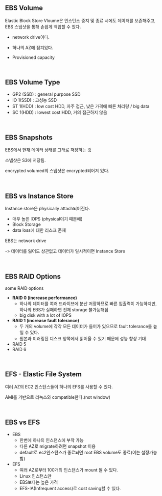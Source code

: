 ## EBS Volume

Elastic Block Store Vloume은 인스턴스 중지 및 종료 시에도 데이터를 보존해주고, EBS 스냅샷을 통해 손쉽게 백업할 수 있다.

+ network drive이다.

+ 하나의 AZ에 잠겨있다.
+ Provisioned capacity

<br>

## EBS Volume Type

+ GP2 (SSD) : general purpose SSD 
+ IO 1(SSD) : 고성능 SSD
+ ST 1(HDD) : low cost HDD, 자주 접근, 낮은 가격에 빠른 처리량 / big data
+ SC 1(HDD) : lowest cost HDD, 거의 접근하지 않음

<br>

## EBS Snapshots

EBS에서 현재 데이터 상태를 그래로 저장하는 것

스냅샷은 S3에 저장됨.

encrypted volumed의 스냅샷은 encrypted되어져 있다.

<br>

## EBS vs Instance Store

Instance store은 physically attach되어진다.

+ 매우 높은 IOPS (physical이기 때문에)
+ Block Storage
+ data loss에 대한 리스크 존재

EBS는 network drive 

-> 데이터를 잃어도 상관없고 데이터가 일시적이면 Instance Store

<br>

## EBS RAID Options

some RAID options

+ **RAID 0 (increase performance)**
  + 하나의 데이터를 여러 드라이브에 분산 저장하므로 빠른 입출력이 가능하지만, 하나의 EBS가 실패하면 전체 storage 불가능해짐
  + big disk with a lot of IOPS
+ **RAID 1 (increase fault tolerance)**
  + 두 개의 volume에 각각 모든 데이터가 들어가 있으므로 fault tolerance를 높일 수 있다.
  + 원본과 미러링된 디스크 양쪽에서 읽어올 수 있기 때문에 성능 향상 기대
+ RAID 5
+ RAID 6

<br>

## EFS - Elastic File System

여러 AZ의 EC2 인스턴스들이 하나의 EFS를 사용할 수 있다.

AMI를 기반으로 리눅스와 compatible한다.(not window)

<br>

## EBS vs EFS

+ EBS
  + 한번에 하나의 인스턴스에 부착 가능
  + 다른 AZ로 migrate하려면 snapshot 이용
  + default로 ec2인스턴스가 종료되면 root EBS volume도 종료(이는 설정가능함)
+ EFS 
  + 여러 AZ로부터 100개의 인스턴스가 mount 될 수 있다.
  + Linux 인스턴스만
  + EBS보다는 높은 가격
  + EFS-IA(Infrequent access)로 cost saving할 수 있다.















